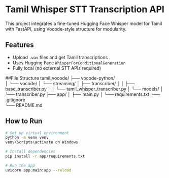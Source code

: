 # Tamil Whisper STT Transcription API

This project integrates a fine-tuned Hugging Face Whisper model for Tamil with FastAPI, using Vocode-style structure for modularity.

## Features

- Upload `.wav` files and get Tamil transcriptions
- Uses Hugging Face `WhisperForConditionalGeneration`
- Fully local (no external STT APIs required)


##File Structure
tamil_vocode/
├── vocode-python/                 
│   └── vocode/
│       └── streaming/
│           ├── transcriber/
│           │   ├── base_transcriber.py
│           │   └── tamil_whisper_transcriber.py
│           └── models/
│               └── transcriber.py
├── app/
│   ├── main.py
│   └── requirements.txt
├── .gitignore                     
└── README.md  

## How to Run

```bash
# Set up virtual environment
python -m venv venv
venv\Scripts\activate on Windows

# Install dependencies
pip install -r app/requirements.txt

# Run the app
uvicorn app.main:app --reload


